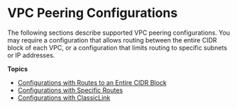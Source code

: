 # VPC Peering Configurations<a name="peering-configurations"></a>

The following sections describe supported VPC peering configurations\. You may require a configuration that allows routing between the entire CIDR block of each VPC, or a configuration that limits routing to specific subnets or IP addresses\.

**Topics**
+ [Configurations with Routes to an Entire CIDR Block](peering-configurations-full-access.md)
+ [Configurations with Specific Routes](peering-configurations-partial-access.md)
+ [Configurations with ClassicLink](peering-configurations-classiclink.md)